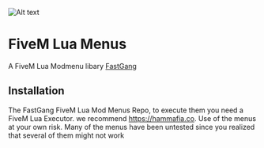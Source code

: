 
![Alt text](https://www.fastgang.de/banner2.png)
# FiveM Lua Menus

A FiveM Lua Modmenu libary [FastGang](https://fastgang.de)

## Installation

The FastGang FiveM Lua Mod Menus Repo,
to execute them you need a FiveM Lua Executor.
we recommend https://hammafia.co.
Use of the menus at your own risk.
Many of the menus have been untested since you realized that several of them might not work

